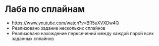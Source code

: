 # Лаба по сплайнам
- https://www.youtube.com/watch?v=BR5uXVXDw4Q
- Реализовано задание нескольких сплайнов
- Реализовано нахождение пересечений между каждой парой всех заданных сплайнов